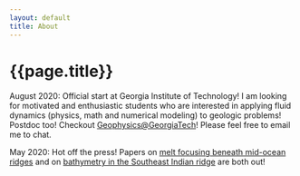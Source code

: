 ```yaml
---
layout: default
title: About
---
```

# {{page.title}}

August 2020: Official start at Georgia Institute of Technology! I am looking for motivated and enthusiastic students who are interested in applying fluid dynamics (physics, math and numerical modeling) to geologic problems! Postdoc too! Checkout [Geophysics@GeorgiaTech](http://geophysics.eas.gatech.edu/)! Please feel free to email me to chat. 

May 2020: Hot off the press! Papers on [melt focusing beneath mid-ocean ridges](https://doi.org/10.1029/2020GL087349) and on [bathymetry in the Southeast Indian ridge](https://doi.org/10.1016/j.pepi.2020.106486) are both out! 
